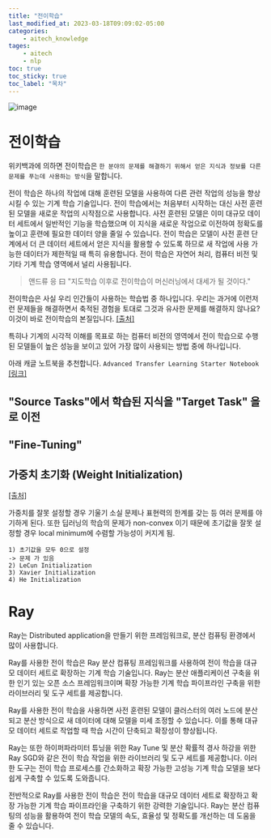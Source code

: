 ```yaml
---
title: "전이학습"
last_modified_at: 2023-03-18T09:09:02-05:00
categories:
    - aitech_knowledge
tages:
    - aitech
    - nlp
toc: true
toc_sticky: true
toc_label: "목차"
---
```


![image](../../../image/aitech.png)


# 전이학습

위키백과에 의하면 전이학습은 `한 분야의 문제를 해결하기 위해서 얻은 지식과 정보를 다른 문제를 푸는데 사용하는 방식`을 말합니다. 

전이 학습은 하나의 작업에 대해 훈련된 모델을 사용하여 다른 관련 작업의 성능을 향상시킬 수 있는 기계 학습 기술입니다. 전이 학습에서는 처음부터 시작하는 대신 사전 훈련된 모델을 새로운 작업의 시작점으로 사용합니다. 사전 훈련된 모델은 이미 대규모 데이터 세트에서 일반적인 기능을 학습했으며 이 지식을 새로운 작업으로 이전하여 정확도를 높이고 훈련에 필요한 데이터 양을 줄일 수 있습니다. 전이 학습은 모델이 사전 훈련 단계에서 더 큰 데이터 세트에서 얻은 지식을 활용할 수 있도록 하므로 새 작업에 사용 가능한 데이터가 제한적일 때 특히 유용합니다. 전이 학습은 자연어 처리, 컴퓨터 비전 및 기타 기계 학습 영역에서 널리 사용됩니다.


> 앤드류 응 曰 "지도학습 이후로 전이학습이 머신러닝에서 대세가 될 것이다." 


전이학습은 사실 우리 인간들이 사용하는 학습법 중 하나입니다. 우리는 과거에 이런저런 문제들을 해결하면서 축적된 경험을 토대로 그것과 유사한 문제를 해결하지 않나요? 이것이 바로 전이학습의 본질입니다. [[출처]](https://bskyvision.com/entry/%EC%A0%84%EC%9D%B4%ED%95%99%EC%8A%B5transfer-learning-%EC%9E%AC%EB%B0%8C%EA%B3%A0-%EC%89%BD%EA%B2%8C-%EC%9D%B4%ED%95%B4%ED%95%98%EA%B8%B0)

특히나 기계의 시각적 이해를 목표로 하는 컴퓨터 비전의 영역에서 전이 학습으로 수행된 모델들이 높은 성능을 보이고 있어 가장 많이 사용되는 방법 중에 하나입니다.

아래 캐글 노트북을 추천합니다. `Advanced Transfer Learning Starter Notebook` [[링크]](https://www.kaggle.com/code/aakashns/advanced-transfer-learning-starter-notebook/notebook)


## "Source Tasks"에서 학습된 지식을 "Target Task" 을 로 이전

## "Fine-Tuning"


## 가중치 초기화 (Weight Initialization)
[[출처]](https://reniew.github.io/13/)

가중치를 잘못 설정할 경우 기울기 소실 문제나 표현력의 한계를 갖는 등 여러 문제를 야기하게 된다. 또한 딥러닝의 학습의 문제가 non-convex 이기 때문에 초기값을 잘못 설정할 경우 local minimum에 수렴할 가능성이 커지게 됨.

    1) 초기값을 모두 0으로 설정
    -> 문제 가 있음
    2) LeCun Initialization
    3) Xavier Initialization
    4) He Initialization


# Ray
Ray는 Distributed application을 만들기 위한 프레임워크로, 분산 컴퓨팅 환경에서 많이 사용합니다.

Ray를 사용한 전이 학습은 Ray 분산 컴퓨팅 프레임워크를 사용하여 전이 학습을 대규모 데이터 세트로 확장하는 기계 학습 기술입니다. Ray는 분산 애플리케이션 구축을 위한 인기 있는 오픈 소스 프레임워크이며 확장 가능한 기계 학습 파이프라인 구축을 위한 라이브러리 및 도구 세트를 제공합니다.

Ray를 사용한 전이 학습을 사용하면 사전 훈련된 모델이 클러스터의 여러 노드에 분산되고 분산 방식으로 새 데이터에 대해 모델을 미세 조정할 수 있습니다. 이를 통해 대규모 데이터 세트로 작업할 때 학습 시간이 단축되고 확장성이 향상됩니다.

Ray는 또한 하이퍼파라미터 튜닝을 위한 Ray Tune 및 분산 확률적 경사 하강을 위한 Ray SGD와 같은 전이 학습 작업을 위한 라이브러리 및 도구 세트를 제공합니다. 이러한 도구는 전이 학습 프로세스를 간소화하고 확장 가능한 고성능 기계 학습 모델을 보다 쉽게 ​​구축할 수 있도록 도와줍니다.

전반적으로 Ray를 사용한 전이 학습은 전이 학습을 대규모 데이터 세트로 확장하고 확장 가능한 기계 학습 파이프라인을 구축하기 위한 강력한 기술입니다. Ray는 분산 컴퓨팅의 성능을 활용하여 전이 학습 모델의 속도, 효율성 및 정확도를 개선하는 데 도움을 줄 수 있습니다.





